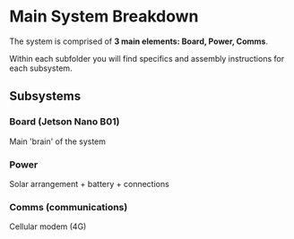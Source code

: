 # Main System Breakdown
The system is comprised of **3 main elements: Board, Power, Comms**.
<p>Within each subfolder you will find specifics and assembly instructions for each subsystem.

## Subsystems
### Board (Jetson Nano B01)
Main 'brain' of the system
### Power
Solar arrangement + battery + connections
### Comms (communications)
Cellular modem (4G)
